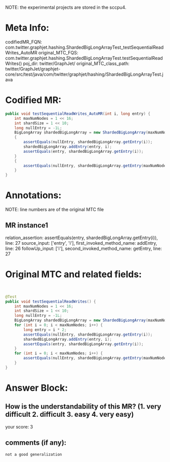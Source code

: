 NOTE: the experimental projects are stored in the sccpu4.

# Meta Info:
codifiedMR_FQN:
com.twitter.graphjet.hashing.ShardedBigLongArrayTest_testSequentialReadWrites_AutoMR
original_MTC_FQS:
com.twitter.graphjet.hashing.ShardedBigLongArrayTest.testSequentialReadWrites()
poj_dir:
twitter/GraphJet/
original_MTC_class_path:
twitter/GraphJet/graphjet-core/src/test/java/com/twitter/graphjet/hashing/ShardedBigLongArrayTest.java

# Codified MR:
```java
public void testSequentialReadWrites_AutoMR(int i, long entry) {
    int maxNumNodes = 1 << 16;
    int shardSize = 1 << 10;
    long nullEntry = -1L;
    BigLongArray shardedBigLongArray = new ShardedBigLongArray(maxNumNodes / 16, shardSize, nullEntry, new NullStatsReceiver());
    {
        assertEquals(nullEntry, shardedBigLongArray.getEntry(i));
        shardedBigLongArray.addEntry(entry, i);
        assertEquals(entry, shardedBigLongArray.getEntry(i));
    }
    {
        assertEquals(nullEntry, shardedBigLongArray.getEntry(maxNumNodes + i));
    }
}
```

# Annotations:
NOTE: line numbers are of the original MTC file
## MR instance1
relation_assertion: assertEquals(entry, shardedBigLongArray.getEntry(i)), line: 27 
source_input: ['entry', 'i'], first_invoked_method_name: addEntry, line: 26 
followUp_input: ['i'], second_invoked_method_name: getEntry, line: 27 


# Original MTC and related fields:
```java


@Test
public void testSequentialReadWrites() {
    int maxNumNodes = 1 << 16;
    int shardSize = 1 << 10;
    long nullEntry = -1L;
    BigLongArray shardedBigLongArray = new ShardedBigLongArray(maxNumNodes / 16, shardSize, nullEntry, new NullStatsReceiver());
    for (int i = 0; i < maxNumNodes; i++) {
        long entry = i * 2;
        assertEquals(nullEntry, shardedBigLongArray.getEntry(i));
        shardedBigLongArray.addEntry(entry, i);
        assertEquals(entry, shardedBigLongArray.getEntry(i));
    }
    for (int i = 0; i < maxNumNodes; i++) {
        assertEquals(nullEntry, shardedBigLongArray.getEntry(maxNumNodes + i));
    }
}

```


# Answer Block: 
## How is the understandability of this MR? (1. very difficult 2. difficult 3. easy 4. very easy)
your score: 3
 
## comments (if any): 
```txt
not a good generalization
```